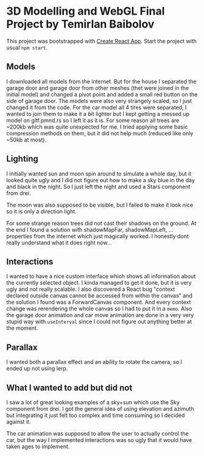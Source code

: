 # 3D Modelling and WebGL Final Project by Temirlan Baibolov

This project was bootstrapped with [Create React App](https://github.com/facebook/create-react-app).
Start the project with usual `npm start`.

## Models

I downloaded all models from the internet. But for the house I separated the garage door and garage door from other meshes (thet were joined in the initial model) and changed a pivot point and added a small red button on the side of garage door.
The models were also very strangely scaled, so I just changed it from the code. 
For the car model all 4 tires were separated, I wanted to join them to make it a bit lighter but I kept getting a messed up model on gltf.pmnd.rs so I left it as it is.
For some reason all trees are ~200kb which was quite unexpected for me. I tried applying some basic compression methods on them, but it did not help much (reduced like only ~50kb at most).

## Lighting

I initially wanted sun and moon spin around to simulate a whole day, but it looked quite ugly and I did not figure out how to make a sky blue in the day and black in the night.
So I just left the night and used a Stars component from drei.

The moon was also supposed to be visible, but I failed to make it look nice so it is only a direction light.

For some strange reason trees did not cast their shadows on the ground. At the end I found a solution with shadowMapFar, shadowMapLeft, ... properties from the internet which just magically worked. I honestly dont really understand what it does right now...

## Interactions

I wanted to have a nice custom interface which shows all information about the currently selected object. 
I kinda managed to get it done, but it is very ugly and not really scalable. 
I also discovered a React bug "context declared outside canvas cannot be accessed from within the canvas" and the solution I found was a ForwardCanvas component.
And every context change was rerendering the whole canvas so I had to put it in a `memo`. 
Also the garage door animation and car move animation are done in a very very stupid way with `useInterval` since I could not figure out anything better at the moment. 

## Parallax

I wanted both a parallax effect and an ability to rotate the camera, so I ended up not using lerp.

## What I wanted to add but did not

I saw a lot of great looking examples of a sky+sun which use the Sky component from drei. I got the general idea of using elevation and azimuth but integrating it just felt too complex and time consuming so I decided against it. 

The car animation was supposed to allow the user to actually control the car, but the way I implemented interactions was so ugly that it would have taken ages to implement.
